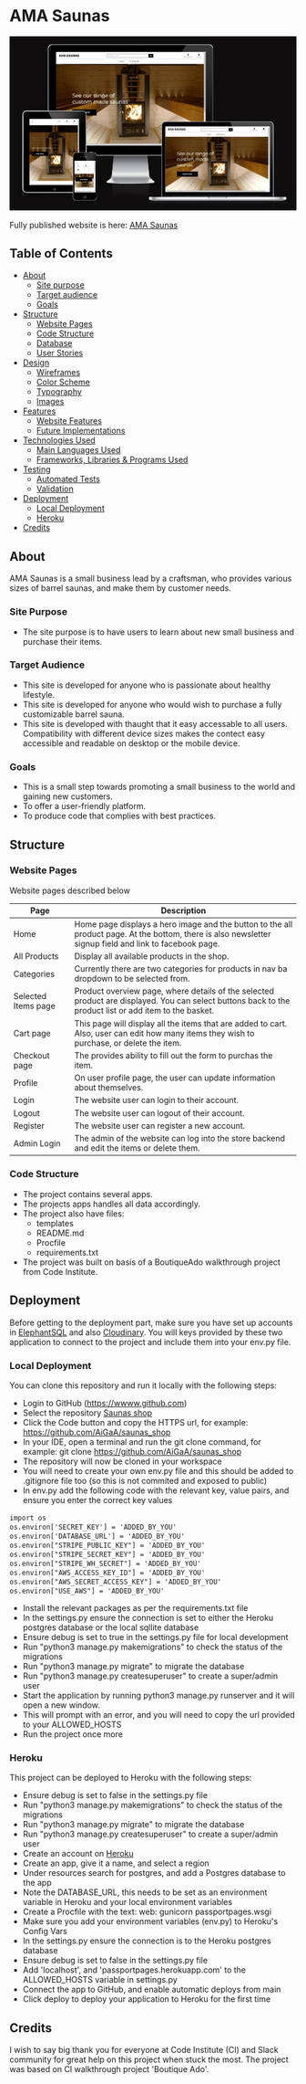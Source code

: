 # AMA Saunas

![alt text](/assets/docs/wireframes/shop-final-img.PNG "Image of the website appearance on different screen sizes")  

Fully published website is here: [AMA Saunas](https://saunas-shop-22fabe13bf89.herokuapp.com/)

## Table of Contents
- [About](#about)
    - [Site purpose](#site-purpose)
    - [Target audience](#target-audience)
    - [Goals](#goals)
- [Structure](#structure)
    - [Website Pages](#website-pages)
    - [Code Structure](#code-structure)
    - [Database](#database)
    - [User Stories](#user-stories)
- [Design](#design)
    - [Wireframes](#wireframes)
    - [Color Scheme](#color-scheme)
    - [Typography](#typography)
    - [Images](#images)
- [Features](#features)
    - [Website Features](#website-features)
    - [Future Implementations](#future-implementations)
- [Technologies Used](#technologies-used)
    - [Main Languages Used](#languages)
    - [Frameworks, Libraries & Programs Used](#frameworks)
- [Testing](#testing)
    - [Automated Tests](#automated-tests)
    - [Validation](#validation)
- [Deployment](#deployment)
    - [Local Deployment](#local-deployment)
    - [Heroku](#heroku)
- [Credits](#credits)


## About <a name="about"></a>

AMA Saunas is a small business lead by a craftsman, who provides various sizes of barrel saunas, and make them by customer needs.

### Site Purpose <a name="site-purpose"></a>
- The site purpose is to have users to learn about new small business and purchase their items.

### Target Audience <a name="target-audience"></a>
- This site is developed for anyone who is passionate about healthy lifestyle. 
- This site is developed for anyone who would wish to purchase a fully customizable barrel sauna. 
- This site is developed with thaught that it easy accessable to all users. Compatibility with different device sizes makes the contect easy accessible and readable on desktop or the mobile device.


### Goals <a name="goals"></a>
- This is a small step towards promoting a small business to the world and gaining new customers.
- To offer a user-friendly platform.
- To produce code that complies with best practices.


## Structure <a name="structure"></a>
### Website Pages <a name="website-pages"></a>
Website pages described below

| Page | Description |
| --- | --- |
| Home | Home page displays a hero image and the button to the all product page. At the bottom, there is also newsletter signup field and link to facebook page. |
| All Products | Display all available products in the shop. |
| Categories | Currently there are two categories for products in nav ba dropdown to be selected from. |
| Selected Items page | Product overview page, where details of the selected product are displayed. You can select buttons back to the product list or add item to the basket. |
| Cart page | This page will display all the items that are added to cart. Also, user can edit how many items they wish to purchase, or delete the item. |
| Checkout page | The provides ability to fill out the form to purchas the item. |
| Profile | On user profile page, the user can update information about themselves. |
| Login | The website user can login to their account. |
| Logout | The website user can logout of their account. |
| Register | The website user can register a new account. |
| Admin Login | The admin of the website can log into the store backend and edit the items or delete them. |


### Code Structure <a name="code-structure"></a>
- The project contains several apps. 
- The projects apps handles all data accordingly.
- The project also have files: 
    - templates
    - README.md
    - Procfile
    - requirements.txt
- The project was built on basis of a BoutiqueAdo walkthrough project from Code Institute.



## Deployment  <a name="deployment"></a>

Before getting to the deployment part, make sure you have set up accounts in [ElephantSQL](https://www.elephantsql.com/) and also [Cloudinary](https://cloudinary.com/).
You will keys provided by these two application to connect to the project and include them into your env.py file. 

### Local Deployment <a name="local-deployment"></a>

You can clone this repository and run it locally with the following steps:

- Login to GitHub (https://wwww.github.com)
- Select the repository [Saunas shop](https://github.com/AiGaA/saunas_shop)
- Click the Code button and copy the HTTPS url, for example: https://github.com/AiGaA/saunas_shop
- In your IDE, open a terminal and run the git clone command, for example: git clone https://github.com/AiGaA/saunas_shop
- The repository will now be cloned in your workspace
- You will need to create your own env.py file and this should be added to .gitignore file too (so this is not commited and exposed to public) 
- In env.py add the following code with the relevant key, value pairs, and ensure you enter the correct key values

```
import os
os.environ['SECRET_KEY'] = 'ADDED_BY_YOU'
os.environ['DATABASE_URL'] = 'ADDED_BY_YOU'
os.environ["STRIPE_PUBLIC_KEY"] = 'ADDED_BY_YOU'
os.environ["STRIPE_SECRET_KEY"] = 'ADDED_BY_YOU'
os.environ["STRIPE_WH_SECRET"] = 'ADDED_BY_YOU'
os.environ["AWS_ACCESS_KEY_ID"] = 'ADDED_BY_YOU'
os.environ["AWS_SECRET_ACCESS_KEY"] = 'ADDED_BY_YOU'
os.environ["USE_AWS"] = 'ADDED_BY_YOU'
```

- Install the relevant packages as per the requirements.txt file
- In the settings.py ensure the connection is set to either the Heroku postgres database or the local sqllite database
- Ensure debug is set to true in the settings.py file for local development
- Run "python3 manage.py makemigrations" to check the status of the migrations
- Run "python3 manage.py migrate" to migrate the database
- Run "python3 manage.py createsuperuser" to create a super/admin user
- Start the application by running python3 manage.py runserver and it will open a new window. 
- This will prompt with an error, and you will need to copy the url provided to your ALLOWED_HOSTS
- Run the project once more


### Heroku <a name="heroku"></a>

This project can be deployed to Heroku with the following steps:

- Ensure debug is set to false in the settings.py file
- Run "python3 manage.py makemigrations" to check the status of the migrations
- Run "python3 manage.py migrate" to migrate the database
- Run "python3 manage.py createsuperuser" to create a super/admin user
- Create an account on [Heroku](https://www.heroku.com/)
- Create an app, give it a name, and select a region
- Under resources search for postgres, and add a Postgres database to the app
- Note the DATABASE_URL, this needs to be set as an environment variable in Heroku and your local environment variables
- Create a Procfile with the text: web: gunicorn passportpages.wsgi
- Make sure you add your environment variables (env.py) to Heroku's Config Vars
- In the settings.py ensure the connection is to the Heroku postgres database
- Ensure debug is set to false in the settings.py file
- Add 'localhost', and 'passportpages.herokuapp.com' to the ALLOWED_HOSTS variable in settings.py
- Connect the app to GitHub, and enable automatic deploys from main
- Click deploy to deploy your application to Heroku for the first time

## Credits  <a name="credits"></a>

I wish to say big thank you for everyone at Code Institute (CI) and Slack community for great help on this project when stuck the most. 
The project was based on CI walkthrough project 'Boutique Ado'.
